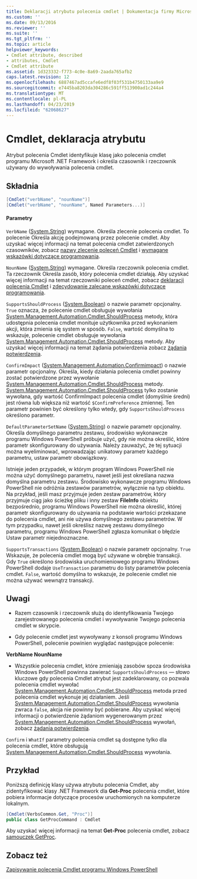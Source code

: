 ```yaml
---
title: Deklaracji atrybutu polecenia cmdlet | Dokumentacja firmy Microsoft
ms.custom: ''
ms.date: 09/13/2016
ms.reviewer: ''
ms.suite: ''
ms.tgt_pltfrm: ''
ms.topic: article
helpviewer_keywords:
- Cmdlet attribute, described
- attributes, Cmdlet
- Cmdlet attribute
ms.assetid: 1d323332-f773-4c0e-8a69-2aada765afb2
caps.latest.revision: 12
ms.openlocfilehash: 6887467ad5ccafe6edf8f03f531b4750133aa9e9
ms.sourcegitcommit: e7445ba8203da304286c591ff513900ad1c244a4
ms.translationtype: MT
ms.contentlocale: pl-PL
ms.lasthandoff: 04/23/2019
ms.locfileid: "62068627"
---
```

# <a name="cmdlet-attribute-declaration"></a>Cmdlet, deklaracja atrybutu

Atrybut polecenia Cmdlet identyfikuje klasę jako polecenia cmdlet programu Microsoft .NET Framework i określa czasownik i rzeczownik używany do wywoływania polecenia cmdlet.

## <a name="syntax"></a>Składnia

```csharp
[Cmdlet("verbName", "nounName")]
[Cmdlet("verbName", "nounName", Named Parameters...)]
```

#### <a name="parameters"></a>Parametry

`VerbName` ([System.String](/dotnet/api/System.String)) wymagane. Określa zlecenie polecenia cmdlet. To polecenie Określa akcję podejmowaną przez polecenie cmdlet. Aby uzyskać więcej informacji na temat polecenia cmdlet zatwierdzonych czasowników, zobacz [nazwy zlecenie poleceń Cmdlet](./approved-verbs-for-windows-powershell-commands.md) i [wymagane wskazówki dotyczące programowania](./required-development-guidelines.md).

`NounName` ([System.String](/dotnet/api/System.String)) wymagane. Określa rzeczownik polecenia cmdlet. Ta rzeczownik Określa zasób, który polecenia cmdlet działają. Aby uzyskać więcej informacji na temat rzeczowniki poleceń cmdlet, zobacz [deklaracji polecenia Cmdlet](./cmdlet-class-declaration.md) i [zdecydowanie zalecane wskazówki dotyczące programowania](./strongly-encouraged-development-guidelines.md).

`SupportsShouldProcess` ([System.Boolean](/dotnet/api/System.Boolean)) o nazwie parametr opcjonalny. `True` oznacza, że polecenie cmdlet obsługuje wywołania [System.Management.Automation.Cmdlet.ShouldProcess](/dotnet/api/System.Management.Automation.Cmdlet.ShouldProcess) metody, która udostępnia polecenia cmdlet monituje użytkownika przed wykonaniem akcji, która zmienia się system w sposób. `False`, wartość domyślna to wskazuje, polecenie cmdlet obsługuje wywołania [System.Management.Automation.Cmdlet.ShouldProcess](/dotnet/api/System.Management.Automation.Cmdlet.ShouldProcess) metody. Aby uzyskać więcej informacji na temat żądania potwierdzenia zobacz [żądania potwierdzenia](./requesting-confirmation-from-cmdlets.md).

`ConfirmImpact` ([System.Management.Automation.Confirmimpact](/dotnet/api/System.Management.Automation.ConfirmImpact)) o nazwie parametr opcjonalny. Określa, kiedy działania polecenia cmdlet powinny zostać potwierdzone przez wywołanie [System.Management.Automation.Cmdlet.ShouldProcess](/dotnet/api/System.Management.Automation.Cmdlet.ShouldProcess) metody. [System.Management.Automation.Cmdlet.ShouldProcess](/dotnet/api/System.Management.Automation.Cmdlet.ShouldProcess) tylko zostanie wywołana, gdy wartość ConfirmImpact polecenia cmdlet (domyślnie średni) jest równa lub większa niż wartość `$ConfirmPreference` zmiennej. Ten parametr powinien być określony tylko wtedy, gdy `SupportsShouldProcess` określono parametr.

`DefaultParameterSetName` ([System.String](/dotnet/api/System.String)) o nazwie parametr opcjonalny. Określa domyślnego parametru zestawu, środowisko wykonawcze programu Windows PowerShell próbuje użyć, gdy nie można określić, które parametr skonfigurowany do używania. Należy zauważyć, że tej sytuacji można wyeliminować, wprowadzając unikatowy parametr każdego parametru, ustaw parametr obowiązkowy.

Istnieje jeden przypadek, w którym program Windows PowerShell nie można użyć domyślnego parametru, nawet jeśli jest określana nazwa domyślna parametru zestawu. Środowisko wykonawcze programu Windows PowerShell nie odróżnia zestawów parametrów, wyłącznie na typ obiektu. Na przykład, jeśli masz przyjmuje jeden zestaw parametrów, który przyjmuje ciąg jako ścieżkę pliku i inny zestaw **FileInfo** obiektu bezpośrednio, programu Windows PowerShell nie można określić, której parametr skonfigurowany do używania na podstawie wartości przekazane do polecenia cmdlet, ani nie używa domyślnego zestawu parametrów. W tym przypadku, nawet jeśli określisz nazwę zestawu domyślnego parametru, programu Windows PowerShell zgłasza komunikat o błędzie Ustaw parametr niejednoznaczne.

`SupportsTransactions` ([System.Boolean](/dotnet/api/System.Boolean)) o nazwie parametr opcjonalny. `True` Wskazuje, że polecenia cmdlet mogą być używane w obrębie transakcji. Gdy `True` określono środowiska uruchomieniowego programu Windows PowerShell dodaje `UseTransaction` parametru do listy parametrów polecenia cmdlet. `False`, wartość domyślna to wskazuje, że polecenie cmdlet nie można używać wewnątrz transakcji.

## <a name="remarks"></a>Uwagi

- Razem czasownik i rzeczownik służą do identyfikowania Twojego zarejestrowanego polecenia cmdlet i wywoływanie Twojego polecenia cmdlet w skrypcie.

- Gdy polecenie cmdlet jest wywoływany z konsoli programu Windows PowerShell, polecenie powinien wyglądać następujące polecenie:

**VerbName NounName**

- Wszystkie polecenia cmdlet, które zmieniają zasobów spoza środowiska Windows PowerShell powinna zawierać `SupportsShouldProcess` — słowo kluczowe gdy polecenia Cmdlet atrybut jest zadeklarowany, co pozwala polecenia cmdlet wywołać [System.Management.Automation.Cmdlet.ShouldProcess](/dotnet/api/System.Management.Automation.Cmdlet.ShouldProcess) metoda przed polecenia cmdlet wykonuje jej działaniem. Jeśli [System.Management.Automation.Cmdlet.ShouldProcess](/dotnet/api/System.Management.Automation.Cmdlet.ShouldProcess) wywołania zwraca `false`, akcja nie powinny być pobierane. Aby uzyskać więcej informacji o potwierdzenie żądaniom wygenerowanym przez [System.Management.Automation.Cmdlet.ShouldProcess](/dotnet/api/System.Management.Automation.Cmdlet.ShouldProcess) wywołań, zobacz [żądania potwierdzenia](./requesting-confirmation-from-cmdlets.md).

`Confirm` i `WhatIf` parametry polecenia cmdlet są dostępne tylko dla polecenia cmdlet, które obsługują [System.Management.Automation.Cmdlet.ShouldProcess](/dotnet/api/System.Management.Automation.Cmdlet.ShouldProcess) wywołania.

## <a name="example"></a>Przykład

Poniższą definicję klasy używa atrybutu polecenia Cmdlet, aby zidentyfikować klasy .NET Framework dla **Get-Proc** polecenia cmdlet, które pobiera informacje dotyczące procesów uruchomionych na komputerze lokalnym.

```csharp
[Cmdlet(VerbsCommon.Get, "Proc")]
public class GetProcCommand : Cmdlet
```

Aby uzyskać więcej informacji na temat **Get-Proc** polecenia cmdlet, zobacz [samouczek GetProc](./getproc-tutorial.md).

## <a name="see-also"></a>Zobacz też

[Zapisywanie polecenia Cmdlet programu Windows PowerShell](./writing-a-windows-powershell-cmdlet.md)
